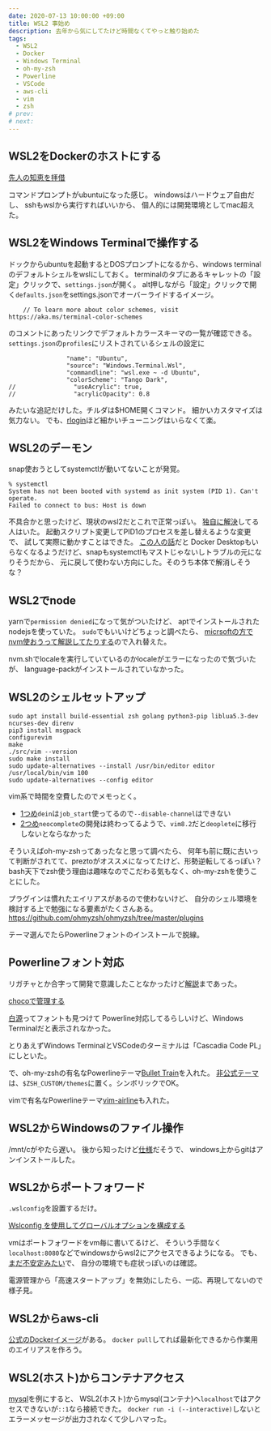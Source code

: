 ```yaml
---
date: 2020-07-13 10:00:00 +09:00
title: WSL2 事始め
description: 去年から気にしてたけど時間なくてやっと触り始めた
tags:
  - WSL2
  - Docker
  - Windows Terminal
  - oh-my-zsh
  - Powerline
  - VSCode
  - aws-cli
  - vim
  - zsh
# prev:
# next:
---
```


## WSL2をDockerのホストにする

[先人の知恵を拝借](https://qiita.com/tomokei5634/items/27504849bb4353d8fef8)

コマンドプロンプトがubuntuになった感じ。
windowsはハードウェア自由だし、
sshもwslから実行すればいいから、
個人的には開発環境としてmac超えた。

## WSL2をWindows Terminalで操作する

ドックからubuntuを起動するとDOSプロンプトになるから、windows terminalのデフォルトシェルをwslにしておく。
terminalのタブにあるキャレットの「設定」クリックで、`settings.json`が開く。
alt押しながら「設定」クリックで開く`defaults.json`をsettings.jsonでオーバーライドするイメージ。
```
    // To learn more about color schemes, visit https://aka.ms/terminal-color-schemes
```
のコメントにあったリンクでデフォルトカラースキーマの一覧が確認できる。
`settings.json`の`profiles`にリストされているシェルの設定に
```
                "name": "Ubuntu",
                "source": "Windows.Terminal.Wsl",
                "commandline": "wsl.exe ~ -d Ubuntu",
                "colorScheme": "Tango Dark",
//                "useAcrylic": true,
//                "acrylicOpacity": 0.8
```
みたいな追記だけした。チルダは$HOME開くコマンド。
細かいカスタマイズは気力ない。
でも、[rlogin](http://nanno.dip.jp/softlib/man/rlogin/)ほど細かいチューニングはいらなくて楽。

## WSL2のデーモン

snap使おうとしてsystemctlが動いてないことが発覚。
```
% systemctl
System has not been booted with systemd as init system (PID 1). Can't operate.
Failed to connect to bus: Host is down
```
不具合かと思ったけど、現状のwsl2だとこれで正常っぽい。
[独自に解決](https://github.com/DamionGans/ubuntu-wsl2-systemd-script.git)してる人はいた。
起動スクリプト変更してPID1のプロセスを差し替えるような変更で、
試して実際に動かすことはできた。
[この人の話](https://hnakamur.github.io/blog/2020/05/30/run-systemd-snapd-and-lxd-on-wsl2-ubuntu/)だと
Docker Desktopもいらなくなるようだけど、snapもsystemctlもマストじゃないしトラブルの元になりそうだから、
元に戻して使わない方向にした。そのうち本体で解消しそうな？

## WSL2でnode

yarnで`permission denied`になって気がついたけど、
aptでインストールされたnodejsを使っていた。
`sudo`でもいいけどちょっと調べたら、
[micrsoftの方でnvm使おうって解説してたりする](https://docs.microsoft.com/ja-jp/windows/nodejs/setup-on-wsl2)ので入れ替えた。

nvm.shでlocaleを実行していているのかlocaleがエラーになったので気づいたが、
language-packがインストールされていなかった。


## WSL2のシェルセットアップ

```
sudo apt install build-essential zsh golang python3-pip liblua5.3-dev ncurses-dev direnv
pip3 install msgpack
configurevim
make
./src/vim --version
sudo make install
sudo update-alternatives --install /usr/bin/editor editor /usr/local/bin/vim 100
sudo update-alternatives --config editor
```

vim系で時間を空費したのでメモっとく。
- [1つめ](https://secret-garden.hatenablog.com/entry/2016/07/11/222728)`dein`は`job_start`使ってるので`--disable-channel`はできない
- [2つめ](https://github.com/Shougo/deoplete.nvim)`neocomplete`の開発は終わってるようで、`vim8.2`だと`deoplete`に移行しないとならなかった

そういえばoh-my-zshってあったなと思って調べたら、
何年も前に既に古いって判断がされてて、preztoがオススメになってたけど、形勢逆転してるっぽい？
bash天下でzsh使う理由は趣味なのでこだわる気もなく、oh-my-zshを使うことにした。

プラグインは慣れたエイリアスがあるので使わないけど、
自分のシェル環境を検討する上で勉強になる要素がたくさんある。
https://github.com/ohmyzsh/ohmyzsh/tree/master/plugins

テーマ選んでたらPowerlineフォントのインストールで脱線。

## Powerlineフォント対応

リガチャとか合字って開発で意識したことなかったけど[解説](https://docs.microsoft.com/ja-jp/windows/terminal/cascadia-code)まであった。

[chocoで管理する](https://docs.microsoft.com/ja-jp/windows/terminal/tutorials/powerline-setup)

[白源](https://github.com/yuru7/HackGen)ってフォントも見つけて
Powerline対応してるらしいけど、Windows Terminalだと表示されなかった。

とりあえずWindows TerminalとVSCodeのターミナルは「Cascadia Code PL」にしといた。

で、oh-my-zshの有名なPowerlineテーマ[Bullet Train](https://github.com/caiogondim/bullet-train.zsh)を入れた。
[非公式テーマ](https://github.com/ohmyzsh/ohmyzsh/wiki/External-themes)は、`$ZSH_CUSTOM/themes`に置く。シンボリックでOK。

vimで有名なPowerlineテーマ[vim-airline](https://github.com/vim-airline/vim-airlinea)も入れた。

## WSL2からWindowsのファイル操作

/mnt/cがやたら遅い。
後から知ったけど[仕様](https://docs.microsoft.com/ja-jp/windows/wsl/compare-versions)だそうで、
windows上からgitはアンインストールした。

## WSL2からポートフォワード

`.wslconfig`を設置するだけ。

[Wslconfig を使用してグローバルオプションを構成する](https://docs.microsoft.com/ja-jp/windows/wsl/wsl-config#configure-global-options-with-wslconfig)

vmはポートフォワードをvm毎に書いてるけど、
そういう手間なく`localhost:8080`などでwindowsからwsl2にアクセスできるようになる。
でも、[まだ不安定みたい](https://github.com/microsoft/WSL/issues/4636)で、
自分の環境でも症状っぽいのは確認。

電源管理から「高速スタートアップ」を無効にしたら、一応、再現してないので様子見。

## WSL2からaws-cli

[公式のDockerイメージ](https://docs.aws.amazon.com/ja_jp/cli/latest/userguide/install-cliv2-docker.html)がある。
`docker pull`してれば最新化できるから作業用のエイリアスを作ろう。

## WSL2(ホスト)からコンテナアクセス

[mysql](https://github.com/docker-library/mysql/blob/master/5.7/Dockerfile)を例にすると、
WSL2(ホスト)からmysql(コンテナ)へ`localhost`ではアクセスできないが`::1`なら接続できた。
`docker run -i (--interactive)`しないとエラーメッセージが出力されなくて少しハマった。

